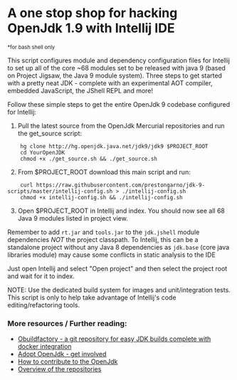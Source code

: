 # A one stop shop for hacking OpenJdk 1.9 with Intellij IDE
<sub>*for bash shell only</sub>

This script configures module and dependency configuration files for Intellij to set up all of the core ~68 modules set to be released with java 9 (based on Project Jigsaw, the Java 9 module system). Three steps to get started with a pretty neat JDK - complete with an experimental AOT compiler, embedded JavaScript, the JShell REPL and more! 

Follow these simple steps to get the entire OpenJdk 9 codebase configured for Intellij:

1. Pull the latest source from the OpenJdk Mercurial repositories and run the get_source script:
```
    hg clone http://hg.openjdk.java.net/jdk9/jdk9 $PROJECT_ROOT
    cd YourOpenJDK
    chmod +x ./get_source.sh && ./get_source.sh
```
2. From $PROJECT_ROOT download this main script and run:
```
    curl https://raw.githubusercontent.com/prestongarno/jdk-9-scripts/master/intellij-config.sh > ./intellij-config.sh
    chmod +x intellij-config.sh && ./intellij-config.sh
```
3. Open $PROJECT_ROOT in Intellij and index. You should now see all 68 Java 9 modules listed in project view.  

    

Remember to add `rt.jar` and `tools.jar` to the `jdk.jshell` module dependencies *NOT* the project classpath.  To Intellij, this can be a standalone project without any Java 8 dependencies as `jdk.base` (core java libraries module) may cause some conflicts in static analysis to the IDE

Just open Intellij and select "Open project" and then select the project root and wait for it to index. 

NOTE: Use the dedicated build system for images and unit/integration tests. This script is only to help take advantage of Intellij's code editing/refactoring tools.

### More resources / Further reading:

* [Obuildfactory - a git repository for easy JDK builds complete with docker integration](https://github.com/hgomez/obuildfactory)
* [Adopt OpenJdk - get involved](https://github.com/AdoptOpenJDK)
* [How to contribute to the OpenJdk](http://openjdk.java.net/contribute/)
* [Overview of the repositories](http://openjdk.java.net/guide/repositories.html)
